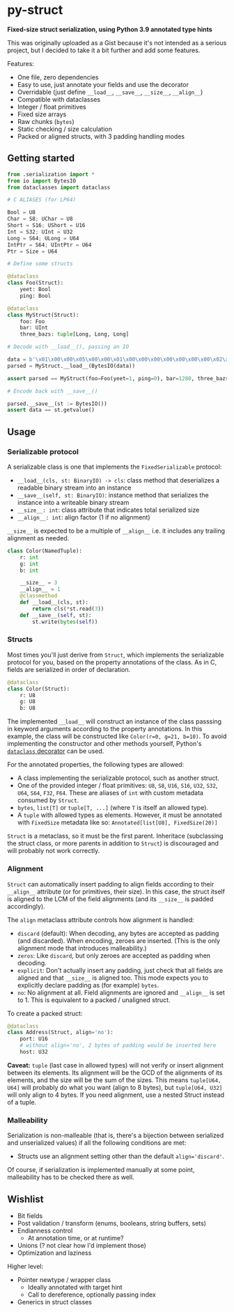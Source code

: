 # py-struct

**Fixed-size struct serialization, using Python 3.9 annotated type hints**

This was originally uploaded as a Gist because it's not intended as a serious
project, but I decided to take it a bit further and add some features.

Features:
 - One file, zero dependencies
 - Easy to use, just annotate your fields and use the decorator
 - Overridable (just define `__load__`, `__save__`, `__size__`, `__align__`)
 - Compatible with dataclasses
 - Integer / float primitives
 - Fixed size arrays
 - Raw chunks (`bytes`)
 - Static checking / size calculation
 - Packed or aligned structs, with 3 padding handling modes


## Getting started

~~~ python
from .serialization import *
from io import BytesIO
from dataclasses import dataclass

# C ALIASES (for LP64)

Bool = U8
Char = S8; UChar = U8
Short = S16; UShort = U16
Int = S32; UInt = U32
Long = S64; ULong = U64
IntPtr = S64; UIntPtr = U64
Ptr = Size = U64

# Define some structs

@dataclass
class Foo(Struct):
    yeet: Bool
    ping: Bool

@dataclass
class MyStruct(Struct):
    foo: Foo
    bar: UInt
    three_bazs: tuple[Long, Long, Long]

# Decode with __load__(), passing an IO

data = b'\x01\x00\x00\x05\x00\x00\x01\x00\x00\x00\x00\x00\x00\x00\x02\x00\x00\x00\x00\x00\x00\x00\x03\x00\x00\x00\x00\x00\x00\x00'
parsed = MyStruct.__load__(BytesIO(data))

assert parsed == MyStruct(foo=Foo(yeet=1, ping=0), bar=1280, three_bazs=(1, 2, 3))

# Encode back with __save__()

parsed.__save__(st := BytesIO())
assert data == st.getvalue()
~~~


## Usage

### Serializable protocol

A serializable class is one that implements the `FixedSerializable` protocol:

 - `__load__(cls, st: BinaryIO) -> cls`: class method that deserializes a readable binary stream into an instance
 - `__save__(self, st: BinaryIO)`: instance method that serializes the instance into a writeable binary stream
 - `__size__: int`: class attribute that indicates total serialized size
 - `__align__: int`: align factor (1 if no alignment)

`__size__` is expected to be a multiple of `__align__` i.e. it includes any trailing alignment as needed.

~~~ python
class Color(NamedTuple):
    r: int
    g: int
    b: int

    __size__ = 3
    __align__ = 1
    @classmethod
    def __load__(cls, st):
        return cls(*st.read(3))
    def __save__(self, st):
        st.write(bytes(self))
~~~

### Structs

Most times you'll just derive from `Struct`, which implements the serializable protocol for you, based on the property annotations of the class. As in C, fields are serialized in order of declaration.

~~~ python
@dataclass
class Color(Struct):
    r: U8
    g: U8
    b: U8
~~~

The implemented `__load__` will construct an instance of the class passsing in keyword arguments according to the property annotations. In this example, the class will be constructed like `Color(r=0, g=21, b=10)`. To avoid implementing the constructor and other methods yourself, Python's [`dataclass` decorator](https://docs.python.org/3/library/dataclasses.html) can be used.

For the annotated properties, the following types are allowed:
 - A class implementing the serializable protocol, such as another struct.
 - One of the provided integer / float primitives: `U8`, `S8`, `U16`, `S16`, `U32`, `S32`, `U64`, `S64`, `F32`, `F64`.
   These are aliases of `int` with custom metadata consumed by `Struct`.
 - `bytes`, `list[T]` or `tuple[T, ...]` (where `T` is itself an allowed type).
 - A `tuple` with allowed types as elements.
   However, it must be annotated with `FixedSize` metadata like so: `Annotated[list[U8], FixedSize(20)]`

`Struct` is a metaclass, so it must be the first parent. Inheritace (subclassing the struct class, or more parents in addition to `Struct`) is discouraged and will probably not work correctly.

### Alignment

`Struct` can automatically insert padding to align fields according to their `__align__` attribute (or for primitives, their size). In this case, the struct itself is aligned to the LCM of the field alignments (and its `__size__` is padded accordingly).

The `align` metaclass attribute controls how alignment is handled:

 - `discard` (default): When decoding, any bytes are accepted as padding (and discarded). When encoding, zeroes are inserted. (This is the only alignment mode that introduces malleability.)
 - `zeros`: Like `discard`, but only zeroes are accepted as padding when decoding.
 - `explicit`: Don't actually insert any padding, just check that all fields are aligned and that `__size__` is aligned too. This mode expects you to explicitly declare padding as (for example) `bytes`.
 - `no`: No alignment at all. Field alignments are ignored and `__align__` is set to 1. This is equivalent to a packed / unaligned struct.

To create a packed struct:

~~~ python
@dataclass
class Address(Struct, align='no'):
    port: U16
    # without align='no', 2 bytes of padding would be inserted here
    host: U32
~~~

**Caveat:** `tuple` (last case in allowed types) will not verify or insert alignment between its elements. Its alignment will be the GCD of the alignments of its elements, and the size will be the sum of the sizes. This means `tuple[U64, U64]` will probably do what you want (align to 8 bytes), but `tuple[U64, U32]` will only align to 4 bytes. If you need alignment, use a nested Struct instead of a tuple.

### Malleability

Serialization is non-malleable (that is, there's a bijection between serialized and unserialized values) if all the following conditions are met:

 - Structs use an alignment setting other than the default `align='discard'`.

Of course, if serialization is implemented manually at some point, malleability has to be checked there as well.


## Wishlist

 - Bit fields
 - Post validation / transform (enums, booleans, string buffers, sets)
 - Endianness control
   - At annotation time, or at runtime?
 - Unions (? not clear how I'd implement those)
 - Optimization and laziness

Higher level:

 - Pointer newtype / wrapper class
   - Ideally annotated with target hint
   - Call to dereference, optionally passing index
 - Generics in struct classes

